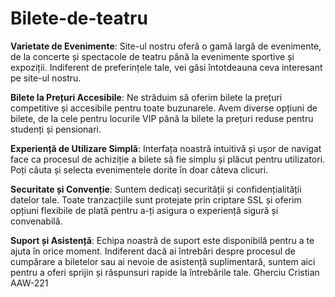 # Bilete-de-teatru
**Varietate de Evenimente**: Site-ul nostru oferă o gamă largă de evenimente, de la concerte și spectacole de teatru până la evenimente sportive și expoziții. Indiferent de preferințele tale, vei găsi întotdeauna ceva interesant pe site-ul nostru.

**Bilete la Prețuri Accesibile**: Ne străduim să oferim bilete la prețuri competitive și accesibile pentru toate buzunarele. Avem diverse opțiuni de bilete, de la cele pentru locurile VIP până la bilete la prețuri reduse pentru studenți și pensionari.

**Experiență de Utilizare Simplă**: Interfața noastră intuitivă și ușor de navigat face ca procesul de achiziție a bilete să fie simplu și plăcut pentru utilizatori. Poți căuta și selecta evenimentele dorite în doar câteva clicuri.

**Securitate și Convenție**: Suntem dedicați securității și confidențialității datelor tale. Toate tranzacțiile sunt protejate prin criptare SSL și oferim opțiuni flexibile de plată pentru a-ți asigura o experiență sigură și convenabilă.

**Suport și Asistență**: Echipa noastră de suport este disponibilă pentru a te ajuta în orice moment. Indiferent dacă ai întrebări despre procesul de cumpărare a biletelor sau ai nevoie de asistență suplimentară, suntem aici pentru a oferi sprijin și răspunsuri rapide la întrebările tale. 
Gherciu Cristian AAW-221
